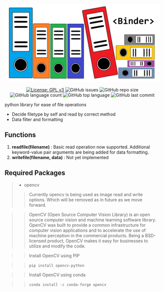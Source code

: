 <div align="center">
  
<img src="https://github.com/Techniex/binder/blob/dev/doc/binder.jpg" alt="Binder" width="640" />

[![License: GPL v3](https://img.shields.io/badge/License-GPLv3-blue.svg)](https://www.gnu.org/licenses/gpl-3.0)
![GitHub issues](https://img.shields.io/github/issues/techniex/binder)
![GitHub repo size](https://img.shields.io/github/repo-size/techniex/binder)
![GitHub language count](https://img.shields.io/github/languages/count/techniex/binder)
![GitHub top language](https://img.shields.io/github/languages/top/techniex/binder)
![GitHub last commit](https://img.shields.io/github/last-commit/techniex/binder)
</div>

python library for ease of file operations
* Decide filetype by self and read by correct method
* Data filter and formatting

## Functions
1. **readfile(filename)** : Basic read operation now supported. Additional keyword-value pair arguments are being added for data formatting.
2. **writefile(filename, data)** : Not yet implemented

## Required Packages
>* opencv
>> Currently opencv is being used as image read and write options. Which will be removed as in future as we move forward.

>>OpenCV (Open Source Computer Vision Library) is an open source computer vision and machine learning software library. OpenCV was built to provide a common infrastructure for computer vision applications and to accelerate the use of machine perception in the commercial products. Being a BSD-licensed product, OpenCV makes it easy for businesses to utilize and modify the code.

>> Install OpenCV using PIP

>> `pip install opencv-python`

>> Install OpenCV using conda

>> `conda install -c conda-forge opencv`

